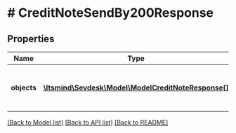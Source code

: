 # # CreditNoteSendBy200Response

## Properties

Name | Type | Description | Notes
------------ | ------------- | ------------- | -------------
**objects** | [**\Itsmind\Sevdesk\Model\ModelCreditNoteResponse[]**](ModelCreditNoteResponse.md) | The credit note object which was marked as sent. | [optional]

[[Back to Model list]](../../README.md#models) [[Back to API list]](../../README.md#endpoints) [[Back to README]](../../README.md)
